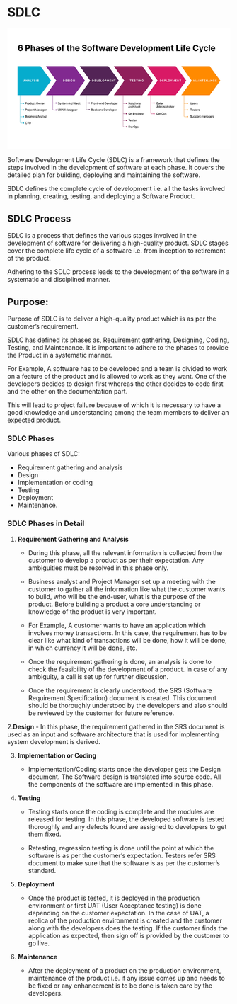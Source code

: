 # SDLC
<img src="/images/SDLC.webp"/>

Software Development Life Cycle (SDLC) is a framework that defines the steps involved in the development of software at each phase. It covers the detailed plan for building, deploying and maintaining the software.

SDLC defines the complete cycle of development i.e. all the tasks involved in planning, creating, testing, and deploying a Software Product.

## SDLC Process
SDLC is a process that defines the various stages involved in the development of software for delivering a high-quality product. SDLC stages cover the complete life cycle of a software i.e. from inception to retirement of the product.

Adhering to the SDLC process leads to the development of the software in a systematic and disciplined manner.

## Purpose:
Purpose of SDLC is to deliver a high-quality product which is as per the customer’s requirement.

SDLC has defined its phases as, Requirement gathering, Designing, Coding, Testing, and Maintenance. It is important to adhere to the phases to provide the Product in a systematic manner.

For Example, A software has to be developed and a team is divided to work on a feature of the product and is allowed to work as they want. One of the developers decides to design first whereas the other decides to code first and the other on the documentation part.

This will lead to project failure because of which it is necessary to have a good knowledge and understanding among the team members to deliver an expected product.

### SDLC Phases

Various phases of SDLC:
- Requirement gathering and analysis
- Design
- Implementation or coding
- Testing
- Deployment
- Maintenance.

### SDLC Phases in Detail

1. <b>Requirement Gathering and Analysis</b>

    - During this phase, all the relevant information is collected from the customer to develop a product as per their expectation. Any ambiguities must be resolved in this phase only.

   -  Business analyst and Project Manager set up a meeting with the customer to gather all the information like what the customer wants to build, who will be the end-user, what is the purpose of the product. Before building a product a core understanding or knowledge of the product is very important.

    - For Example, A customer wants to have an application which involves money transactions. In this case, the requirement has to be clear like what kind of transactions will be done, how it will be done, in which currency it will be done, etc.

    - Once the requirement gathering is done, an analysis is done to check the feasibility of the development of a product. In case of any ambiguity, a call is set up for further discussion.

    - Once the requirement is clearly understood, the SRS (Software Requirement Specification) document is created. This document should be thoroughly understood by the developers and also should be reviewed by the customer for future reference.

2.<b>Design</b>
    - In this phase, the requirement gathered in the SRS document is used as an input and software architecture that is used for implementing system development is derived.

3. <b>Implementation or Coding</b>
    - Implementation/Coding starts once the developer gets the Design document. The Software design is translated into source code. All the components of the software are implemented in this phase.

4. <b>Testing</b>
    - Testing starts once the coding is complete and the modules are released for testing. In this phase, the developed software is tested thoroughly and any defects found are assigned to developers to get them fixed.

    - Retesting, regression testing is done until the point at which the software is as per the customer’s expectation. Testers refer SRS document to make sure that the software is as per the customer’s standard.

5. <b>Deployment</b>
    - Once the product is tested, it is deployed in the production environment or first UAT (User Acceptance testing) is done depending on the customer expectation. In the case of UAT, a replica of the production environment is created and the customer along with the developers does the testing. If the customer finds the application as expected, then sign off is provided by the customer to go live.

6. <b>Maintenance</b>
    - After the deployment of a product on the production environment, maintenance of the product i.e. if any issue comes up and needs to be fixed or any enhancement is to be done is taken care by the developers.